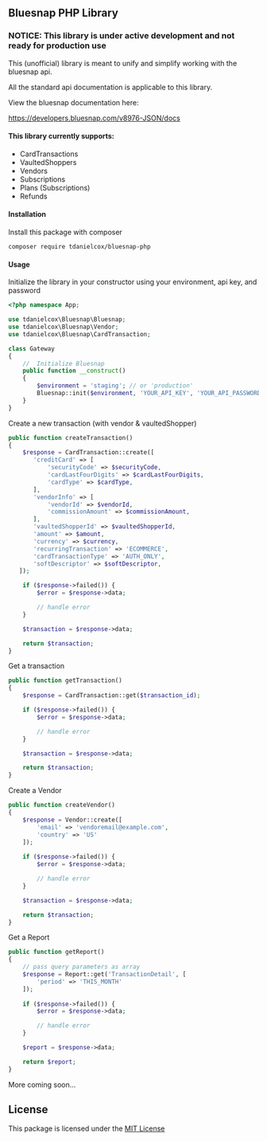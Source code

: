 ## Bluesnap PHP Library

### NOTICE: This library is under active development and not ready for production use

This (unofficial) library is meant to unify and simplify working with the bluesnap api. 

All the standard api documentation is applicable to this library. 

View the bluesnap documentation here:

https://developers.bluesnap.com/v8976-JSON/docs

#### This library currently supports:

- CardTransactions
- VaultedShoppers
- Vendors
- Subscriptions
- Plans (Subscriptions)
- Refunds

#### Installation

Install this package with composer

```shell
composer require tdanielcox/bluesnap-php
```

#### Usage

Initialize the library in your constructor using your environment, api key, and password

```php
<?php namespace App;

use tdanielcox\Bluesnap\Bluesnap;
use tdanielcox\Bluesnap\Vendor;
use tdanielcox\Bluesnap\CardTransaction;

class Gateway 
{
    //  Initialize Bluesnap
    public function __construct() 
    {
        $environment = 'staging'; // or 'production'        
        Bluesnap::init($environment, 'YOUR_API_KEY', 'YOUR_API_PASSWORD');
    }
}
```

Create a new transaction (with vendor & vaultedShopper)

```php    
public function createTransaction()
{        
    $response = CardTransaction::create([
       'creditCard' => [
           'securityCode' => $securityCode,
           'cardLastFourDigits' => $cardLastFourDigits,
           'cardType' => $cardType,
       ],
       'vendorInfo' => [
           'vendorId' => $vendorId,
           'commissionAmount' => $commissionAmount,
       ],
       'vaultedShopperId' => $vaultedShopperId,
       'amount' => $amount,
       'currency' => $currency,
       'recurringTransaction' => 'ECOMMERCE',
       'cardTransactionType' => 'AUTH_ONLY',
       'softDescriptor' => $softDescriptor,
   ]);

    if ($response->failed()) {
        $error = $response->data;

        // handle error
    }

    $transaction = $response->data;

    return $transaction;
}
```

Get a transaction

```php    
public function getTransaction()
{        
    $response = CardTransaction::get($transaction_id);

    if ($response->failed()) {
        $error = $response->data;

        // handle error
    }

    $transaction = $response->data;

    return $transaction;
}
```

Create a Vendor

```php
public function createVendor()
{
    $response = Vendor::create([
        'email' => 'vendoremail@example.com',
        'country' => 'US'
    ]);
    
    if ($response->failed()) {
        $error = $response->data;

        // handle error
    }

    $transaction = $response->data;

    return $transaction;
}
```

Get a Report

```php
public function getReport()
{
    // pass query parameters as array
    $response = Report::get('TransactionDetail', [
        'period' => 'THIS_MONTH'
    ]);
    
    if ($response->failed()) {
        $error = $response->data;

        // handle error
    }

    $report = $response->data;

    return $report;
}
```

More coming soon...

## License
This package is licensed under the [MIT License](https://github.com/tdanielcox/bluesnap-php/blob/master/LICENSE)
